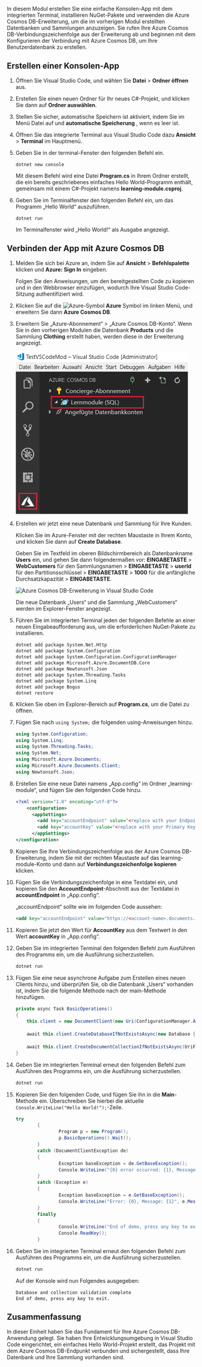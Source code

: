 In diesem Modul erstellen Sie eine einfache Konsolen-App mit dem integrierten Terminal, installieren NuGet-Pakete und verwenden die Azure Cosmos DB-Erweiterung, um die im vorherigen Modul erstellten Datenbanken und Sammlungen anzuzeigen. Sie rufen Ihre Azure Cosmos DB-Verbindungszeichenfolge aus der Erweiterung ab und beginnen mit dem Konfigurieren der Verbindung mit Azure Cosmos DB, um Ihre Benutzerdatenbank zu erstellen.

## <a name="create-a-console-app"></a>Erstellen einer Konsolen-App

1. Öffnen Sie Visual Studio Code, und wählen Sie **Datei** > **Ordner öffnen** aus.

1. Erstellen Sie einen neuen Ordner für Ihr neues C#-Projekt, und klicken Sie dann auf **Ordner auswählen**.

1. Stellen Sie sicher, automatische Speichern ist aktiviert, indem Sie im Menü Datei auf und **automatische Speicherung** , wenn es leer ist.

1. Öffnen Sie das integrierte Terminal aus Visual Studio Code dazu **Ansicht** > **Terminal** im Hauptmenü.

1. Geben Sie in der terminal-Fenster den folgenden Befehl ein.

    ```
    dotnet new console
    ```

    Mit diesem Befehl wird eine Datei **Program.cs** in Ihrem Ordner erstellt, die ein bereits geschriebenes einfaches Hello World-Programm enthält, gemeinsam mit einem C#-Projekt namens **learning-module.csproj**.

1. Geben Sie im Terminalfenster den folgenden Befehl ein, um das Programm „Hello World“ auszuführen. 

    ```
    dotnet run
    ```

    Im Terminalfenster wird „Hello World!“ als Ausgabe angezeigt.

## <a name="connect-the-app-to-azure-cosmos-db"></a>Verbinden der App mit Azure Cosmos DB

1. Melden Sie sich bei Azure an, indem Sie auf **Ansicht** > **Befehlspalette** klicken und **Azure: Sign In** eingeben.

    Folgen Sie den Anweisungen, um den bereitgestellten Code zu kopieren und in den Webbrowser einzufügen, wodurch Ihre Visual Studio Code-Sitzung authentifiziert wird.

1. Klicken Sie auf die ![Azure-Symbol](../media/2-setup/visual-studio-code-explorer-icon.png) **Azure** Symbol im linken Menü, und erweitern Sie dann **Azure Cosmos DB**.

1. Erweitern Sie „Azure-Abonnement“ > „Azure Cosmos DB-Konto“. Wenn Sie in den vorherigen Modulen die Datenbank **Products** und die Sammlung **Clothing** erstellt haben, werden diese in der Erweiterung angezeigt.

   ![Azure Cosmos DB-Erweiterung in Visual Studio Code](../media/2-setup/azure-cosmos-db-vs-code-extension.png) 

1. Erstellen wir jetzt eine neue Datenbank und Sammlung für Ihre Kunden.

    Klicken Sie im Azure-Fenster mit der rechten Maustaste in Ihrem Konto, und klicken Sie dann auf **Create Database**.
    
    Geben Sie im Textfeld im oberen Bildschirmbereich als Datenbankname **Users** ein, und gehen Sie dann folgendermaßen vor: **EINGABETASTE** > **WebCustomers** für den Sammlungsnamen > **EINGABETASTE** > **userId** für den Partitionsschlüssel > **EINGABETASTE** > **1000** für die anfängliche Durchsatzkapazität > **EINGABETASTE**.

    ![Azure Cosmos DB-Erweiterung in Visual Studio Code](../media/2-setup/vs-code-azure-cosmos-db-extension.gif) 

    Die neue Datenbank „Users“ und die Sammlung „WebCustomers“ werden im Explorer-Fenster angezeigt.

1. Führen Sie im integrierten Terminal jeden der folgenden Befehle an einer neuen Eingabeaufforderung aus, um die erforderlichen NuGet-Pakete zu installieren.

    ```
    dotnet add package System.Net.Http
    dotnet add package System.Configuration
    dotnet add package System.Configuration.ConfigurationManager
    dotnet add package Microsoft.Azure.DocumentDB.Core
    dotnet add package Newtonsoft.Json
    dotnet add package System.Threading.Tasks
    dotnet add package System.Linq
    dotnet add package Bogus
    dotnet restore
    ```

1. Klicken Sie oben im Explorer-Bereich auf **Program.cs**, um die Datei zu öffnen.

1. Fügen Sie nach `using System;` die folgenden using-Anweisungen hinzu.

    ```csharp
    using System.Configuration;
    using System.Linq;
    using System.Threading.Tasks;
    using System.Net;
    using Microsoft.Azure.Documents;
    using Microsoft.Azure.Documents.Client;
    using Newtonsoft.Json;
    ```

1. Erstellen Sie eine neue Datei namens „App.config“ im Ordner „learning-module“, und fügen Sie den folgenden Code hinzu.
  
    ```xml
    <?xml version="1.0" encoding="utf-8"?>
        <configuration>
          <appSettings>
            <add key="accountEndpoint" value="<replace with your Endpoint URL>" />
            <add key="accountKey" value="<replace with your Primary Key>" />
          </appSettings>
    </configuration>
    ```

1. Kopieren Sie Ihre Verbindungszeichenfolge aus der Azure Cosmos DB-Erweiterung, indem Sie mit der rechten Maustaste auf das learning-module-Konto und dann auf **Verbindungszeichenfolge kopieren** klicken.

1. Fügen Sie die Verbindungszeichenfolge in eine Textdatei ein, und kopieren Sie den **AccountEndpoint**-Abschnitt aus der Textdatei in **accountEndpoint** in „App.config“.

    „accountEndpoint“ sollte wie im folgenden Code aussehen:

    ```xml
    <add key="accountEndpoint" value="https://<account-name>.documents.azure.com:443/" />
    ```

1. Kopieren Sie jetzt den Wert für **AccountKey** aus dem Textwert in den Wert **accountKey** in „App.config“.

1. Geben Sie im integrierten Terminal den folgenden Befehl zum Ausführen des Programms ein, um die Ausführung sicherzustellen.

    ```csharp
    dotnet run
    ```

1. Fügen Sie eine neue asynchrone Aufgabe zum Erstellen eines neuen Clients hinzu, und überprüfen Sie, ob die Datenbank „Users“ vorhanden ist, indem Sie die folgende Methode nach der main-Methode hinzufügen.
    
    ```csharp
    private async Task BasicOperations()
    {
        this.client = new DocumentClient(new Uri(ConfigurationManager.AppSettings["endpointUrl"]), ConfigurationManager.AppSettings["primaryKey"]);

        await this.client.CreateDatabaseIfNotExistsAsync(new Database { Id = "Users" });

        await this.client.CreateDocumentCollectionIfNotExistsAsync(UriFactory.CreateDatabaseUri("Users"), new DocumentCollection { Id = "WebCustomers" });
    }
    ```

1. Geben Sie im integrierten Terminal erneut den folgenden Befehl zum Ausführen des Programms ein, um die Ausführung sicherzustellen.

    ```csharp
    dotnet run
    ```

1. Kopieren Sie den folgenden Code, und fügen Sie ihn in die **Main**-Methode ein. Überschreiben Sie hierbei die aktuelle `Console.WriteLine("Hello World!");`-Zeile.

    ```csharp
    try
            {
                    Program p = new Program();
                    p.BasicOperations().Wait();
            }
            catch (DocumentClientException de)
            {
                    Exception baseException = de.GetBaseException();
                    Console.WriteLine("{0} error occurred: {1}, Message: {2}", de.StatusCode, de.Message, baseException.Message);
            }
            catch (Exception e)
            {
                    Exception baseException = e.GetBaseException();
                    Console.WriteLine("Error: {0}, Message: {1}", e.Message, baseException.Message);
            }
            finally
            {
                    Console.WriteLine("End of demo, press any key to exit.");
                    Console.ReadKey();
            }
    ```

1. Geben Sie im integrierten Terminal erneut den folgenden Befehl zum Ausführen des Programms ein, um die Ausführung sicherzustellen.

    ```csharp
    dotnet run
    ```

    Auf der Konsole wird nun Folgendes ausgegeben:
    
    ```
    Database and collection validation complete
    End of demo, press any key to exit.
    ```

## <a name="summary"></a>Zusammenfassung

In dieser Einheit haben Sie das Fundament für Ihre Azure Cosmos DB-Anwendung gelegt. Sie haben Ihre Entwicklungsumgebung in Visual Studio Code eingerichtet, ein einfaches Hello World-Projekt erstellt, das Projekt mit dem Azure Cosmos DB-Endpunkt verbunden und sichergestellt, dass Ihre Datenbank und Ihre Sammlung vorhanden sind.